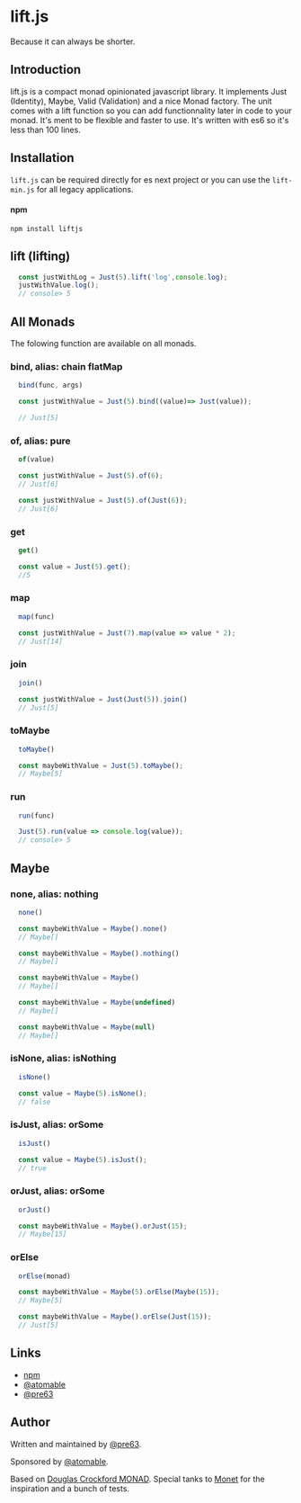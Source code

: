 # lift.js
Because it can always be shorter.

## Introduction
lift.js is a compact monad opinionated javascript library. It implements Just (Identity), Maybe, Valid (Validation) and a nice Monad factory. The unit comes with a lift function so you can add functionnality later in code to your monad. It's ment to be flexible and faster to use. It's written with es6 so it's less than 100 lines.

## Installation
`lift.js` can be required directly for es next project or you can use the `lift-min.js` for all legacy applications.

#### npm
```
npm install liftjs
```

## lift (lifting)

```javascript
  const justWithLog = Just(5).lift('log',console.log);
  justWithValue.log();
  // console> 5
```

## All Monads

The folowing function are available on all monads.

### bind, alias: chain flatMap
```javascript
  bind(func, args)

  const justWithValue = Just(5).bind((value)=> Just(value));

  // Just[5]
```
### of, alias: pure
```javascript
  of(value)

  const justWithValue = Just(5).of(6);
  // Just[6]

  const justWithValue = Just(5).of(Just(6));
  // Just[6]
```
### get
```javascript
  get()

  const value = Just(5).get();
  //5
```

### map
```javascript
  map(func)

  const justWithValue = Just(7).map(value => value * 2);
  // Just[14]
```

### join
```javascript
  join()

  const justWithValue = Just(Just(5)).join()
  // Just[5]
```
### toMaybe
```javascript
  toMaybe()

  const maybeWithValue = Just(5).toMaybe();
  // Maybe[5]
```

### run
```javascript
  run(func)

  Just(5).run(value => console.log(value));
  // console> 5
```

## Maybe

### none, alias: nothing
```javascript
  none()

  const maybeWithValue = Maybe().none()
  // Maybe[]

  const maybeWithValue = Maybe().nothing()
  // Maybe[]

  const maybeWithValue = Maybe()
  // Maybe[]

  const maybeWithValue = Maybe(undefined)
  // Maybe[]

  const maybeWithValue = Maybe(null)
  // Maybe[]
```

### isNone, alias: isNothing
```javascript
  isNone()

  const value = Maybe(5).isNone();
  // false
```

### isJust, alias: orSome
```javascript
  isJust()

  const value = Maybe(5).isJust();
  // true
```

### orJust, alias: orSome
```javascript
  orJust()

  const maybeWithValue = Maybe().orJust(15);
  // Maybe[15]
```

### orElse
```javascript
  orElse(monad)

  const maybeWithValue = Maybe(5).orElse(Maybe(15));
  // Maybe[5]

  const maybeWithValue = Maybe().orElse(Just(15));
  // Just[5]
```

## Links

- [npm](https://www.npmjs.com/package/liftjs)
- [@atomable](https://twitter.com/atomable)
- [@pre63](http://twitter.com/pre63)

## Author

Written and maintained by [@pre63](http://twitter.com/pre63).

Sponsored by [@atomable](https://twitter.com/atomable).

Based on [Douglas Crockford MONAD](https://github.com/douglascrockford/monad/blob/master/monad.js).
Special tanks to [Monet](https://github.com/cwmyers/monet.js) for the inspiration and a bunch of tests.
